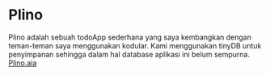 # Plino

Plino adalah sebuah todoApp sederhana yang saya kembangkan dengan teman-teman saya menggunakan kodular. 
Kami menggunakan tinyDB untuk penyimpanan sehingga dalam hal database aplikasi ini belum sempurna.
[Plino.aia](https://github.com/naylaAzka-01/Projects/blob/assets/Plino.aia)
